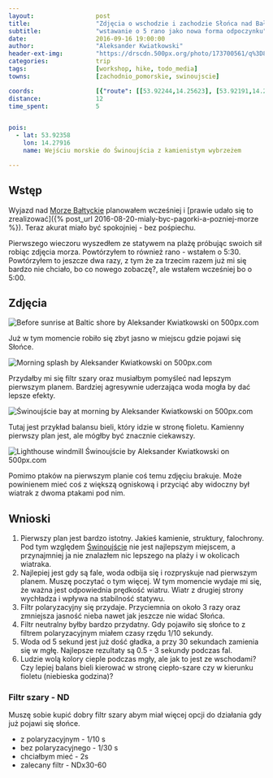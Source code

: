 ```yaml
---
layout:                 post
title:                  "Zdjęcia o wschodzie i zachodzie Słońca nad Bałtykiem"
subtitle:               "wstawanie o 5 rano jako nowa forma odpoczynku"
date:                   2016-09-16 19:00:00
author:                 "Aleksander Kwiatkowski"
header-ext-img:         "https://drscdn.500px.org/photo/173700561/q%3D80_m%3D2000/3eb0c5d8ff3d62e17e1e971cf794b7b7"
categories:             trip
tags:                   [workshop, hike, todo_media]
towns:                  [zachodnio_pomorskie, swinoujscie]

coords:                 [{"route": [[53.92244,14.25623], [53.92191,14.26854], [53.92451,14.27872], [53.92628,14.27730], [53.92214,14.27906]], "type": "hike"}]
distance:               12
time_spent:             5


pois:
  - lat: 53.92358
    lon: 14.27916
    name: Wejściu morskie do Świnoujścia z kamienistym wybrzeżem

---
```


[wiki-morze-baltyckie]: https://pl.wikipedia.org/wiki/Morze_Ba%C5%82tyckie
[wiki-swinoujscie]: https://pl.wikipedia.org/wiki/%C5%9Awinouj%C5%9Bcie

Wstęp
-----

Wyjazd nad [Morze Bałtyckie][wiki-morze-baltyckie] planowałem wcześniej i
[prawie udało się to zrealizować]({% post_url 2016-08-20-mialy-byc-pagorki-a-pozniej-morze %}).
Teraz akurat miało być spokojniej - bez pośpiechu.

Pierwszego wieczoru wyszedłem ze statywem na plażę próbując swoich sił
robiąc zdjęcia morza. Powtórzyłem to również rano - wstałem o 5:30.
Powtórzyłem to jeszcze dwa razy, z tym że za trzecim razem już mi się bardzo
nie chciało, bo co nowego zobaczę?, ale wstałem wcześniej bo o 5:00.

Zdjęcia
-------

<div class='pixels-photo'>
  <p>
    <img src='https://drscdn.500px.org/photo/173198195/m%3D900/b71f944b7361cbdcf27a80fd217f2bc6' alt='Before sunrise at Baltic shore by Aleksander Kwiatkowski on 500px.com'>
  </p>
  <a href='https://500px.com/photo/173198195/before-sunrise-at-baltic-shore-by-aleksander-kwiatkowski' alt='Before sunrise at Baltic shore by Aleksander Kwiatkowski on 500px.com'></a>
</div>
<script type='text/javascript' src='https://500px.com/embed.js'></script>

Już w tym momencie robiło się zbyt jasno w miejscu gdzie pojawi się Słońce.

<div class='pixels-photo'>
  <p>
    <img src='https://drscdn.500px.org/photo/173199545/m%3D900/89fa59a3179236bde260422dcac0cd13' alt='Morning splash by Aleksander Kwiatkowski on 500px.com'>
  </p>
  <a href='https://500px.com/photo/173199545/morning-splash-by-aleksander-kwiatkowski' alt='Morning splash by Aleksander Kwiatkowski on 500px.com'></a>
</div>
<script type='text/javascript' src='https://500px.com/embed.js'></script>

Przydałby mi się filtr szary oraz musiałbym pomyśleć nad lepszym pierwszym planem.
Bardziej agresywnie uderzająca woda mogła by dać lepsze efekty.

<div class='pixels-photo'>
  <p>
    <img src='https://drscdn.500px.org/photo/173748931/m%3D900/2dd75c1d579969037cee190317263fed' alt='Świnoujście bay at morning by Aleksander Kwiatkowski on 500px.com'>
  </p>
  <a href='https://500px.com/photo/173748931/%C5%9Awinouj%C5%9Bcie-bay-at-morning-by-aleksander-kwiatkowski' alt='Świnoujście bay at morning by Aleksander Kwiatkowski on 500px.com'></a>
</div>
<script type='text/javascript' src='https://500px.com/embed.js'></script>

Tutaj jest przykład balansu bieli, który idzie w stronę fioletu.
Kamienny pierwszy plan jest, ale mógłby być znacznie ciekawszy.

<div class='pixels-photo'>
  <p>
    <img src='https://drscdn.500px.org/photo/174093173/m%3D900/eee795b674ab656a524a9c57e63a6c7f' alt='Lighthouse windmill Świnoujście by Aleksander Kwiatkowski on 500px.com'>
  </p>
  <a href='https://500px.com/photo/174093173/lighthouse-windmill-%C5%9Awinouj%C5%9Bcie-by-aleksander-kwiatkowski' alt='Lighthouse windmill Świnoujście by Aleksander Kwiatkowski on 500px.com'></a>
</div>
<script type='text/javascript' src='https://500px.com/embed.js'></script>

Pomimo ptaków na pierwszym planie coś temu zdjęciu brakuje. Może powinienem mieć
coś z większą ogniskową i przyciąć aby widoczny był wiatrak z dwoma ptakami pod nim.


Wnioski
-------

1. Pierwszy plan jest bardzo istotny. Jakieś kamienie, struktury, falochrony.
   Pod tym względem [Świnoujście][wiki-swinoujscie] nie jest najlepszym miejscem,
   a przynajmniej ja nie znalazłem nic lepszego na plaży i w okolicach wiatraka.
2. Najlepiej jest gdy są fale, woda odbija się i rozpryskuje nad pierwszym planem.
   Muszę poczytać o tym więcej. W tym momencie wydaje mi się, że ważna
   jest odpowiednia prędkość wiatru. Wiatr z drugiej strony wychładza i wpływa
   na stabilność statywu.
3. Filtr polaryzacyjny się przydaje. Przyciemnia on około 3 razy oraz zmniejsza
   jasność nieba nawet jak jeszcze nie widać Słońca.
4. Filtr neutralny byłby bardzo przydatny. Gdy pojawiło się
   słońce to z filtrem polaryzacyjnym miałem czasy rzędu 1/10 sekundy.
5. Woda od 5 sekund jest już dość gładka, a przy 30 sekundach zamienia się w mgłę.
   Najlepsze rezultaty są 0.5 - 3 sekundy podczas fal.
6. Ludzie wolą kolory cieple podczas mgły, ale jak to jest ze wschodami? Czy lepiej
   balans bieli kierować w stronę ciepło-szare czy w kierunku fioletu (niebieska
   godzina)?

### Filtr szary - ND

Muszę sobie kupić dobry filtr szary abym miał więcej opcji do działania
gdy już pojawi się słońce.

* z polaryzacyjnym - 1/10 s
* bez polaryzacyjnego - 1/30 s
* chciałbym mieć - 2s
* zalecany filtr - NDx30-60
